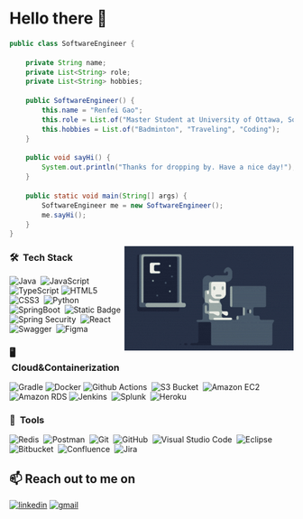 # Hello there 👋

```java
public class SoftwareEngineer {
    
    private String name;
    private List<String> role;
    private List<String> hobbies;

    public SoftwareEngineer() {
        this.name = "Renfei Gao";
        this.role = List.of("Master Student at University of Ottawa, Software Developer Intern at Entrust");
        this.hobbies = List.of("Badminton", "Traveling", "Coding");
    }

    public void sayHi() {
        System.out.println("Thanks for dropping by. Have a nice day!");
    }

    public static void main(String[] args) {
        SoftwareEngineer me = new SoftwareEngineer();
        me.sayHi();
    }
}
```

<img alt="Night Coding" src="https://raw.githubusercontent.com/AVS1508/AVS1508/master/assets/Night-Coding.gif" align="right"/>

### 🛠 &nbsp;Tech Stack

![Java](https://img.shields.io/badge/java-%23ED8B00.svg?style=for-the-badge&logo=java&logoColor=white)&nbsp;
![JavaScript](https://img.shields.io/badge/javascript-%23323330.svg?style=for-the-badge&logo=javascript&logoColor=%23F7DF1E)&nbsp;
![TypeScript](https://img.shields.io/badge/TYPESCRIPT-%233178C6?style=for-the-badge&logo=typescript&logoColor=white)
![HTML5](https://img.shields.io/badge/html5-%23E34F26.svg?style=for-the-badge&logo=html5&logoColor=white)<br>
![CSS3](https://img.shields.io/badge/css3-%231572B6.svg?style=for-the-badge&logo=css3&logoColor=white)&nbsp;
![Python](https://img.shields.io/badge/python-3670A0?style=for-the-badge&logo=python&logoColor=ffdd54)&nbsp;
![SpringBoot](https://img.shields.io/badge/SPRINGBOOT-%236DB33F?style=for-the-badge&logo=springboot&logoColor=white)&nbsp;
![Static Badge](https://img.shields.io/badge/HIBERNATE-%2359666C?style=for-the-badge&logo=hibernate&logoColor=white)&nbsp;
![Spring Security](https://img.shields.io/badge/SPRINGSECURITY-%236DB33F?style=for-the-badge&logo=springsecurity&logoColor=white)&nbsp;
![React](https://img.shields.io/badge/REACT-%2361DAFB?style=for-the-badge&logo=react&logoColor=white)&nbsp;
![Swagger](https://img.shields.io/badge/-Swagger-%23Clojure?style=for-the-badge&logo=swagger&logoColor=white)&nbsp;
![Figma](https://img.shields.io/badge/figma-%23F24E1E.svg?style=for-the-badge&logo=figma&logoColor=white)&nbsp;

### 🖥️ &nbsp;Cloud&Containerization

![Gradle](https://img.shields.io/badge/GRADLE-%2302303A?style=for-the-badge&logo=gradle&logoColor=white)
![Docker](https://img.shields.io/badge/DOCKER-%232496ED?style=for-the-badge&logo=docker&logoColor=white)
![Github Actions](https://img.shields.io/badge/GITHUB%20ACTIONS-%232088FF?style=for-the-badge&logo=githubactions&logoColor=white)&nbsp;
![S3 Bucket](https://img.shields.io/badge/AMAZON%20S3-%23569A31?style=for-the-badge&logo=amazons3&logoColor=white)&nbsp;
![Amazon EC2](https://img.shields.io/badge/AMAZON%20EC2-%23FF9900?style=for-the-badge&logo=amazonec2&logoColor=white)&nbsp;
![Amazon RDS](https://img.shields.io/badge/AMAZON%20RDS-%23527FFF?style=for-the-badge&logo=amazonrds&logoColor=white)
![Jenkins](https://img.shields.io/badge/JENKINS-%23D24939?style=for-the-badge&logo=jenkins&logoColor=white)&nbsp;
![Splunk](https://img.shields.io/badge/splunk-%23000000.svg?style=for-the-badge&logo=splunk&logoColor=white)&nbsp;
![Heroku](https://img.shields.io/badge/HEROKU-%23430098?style=for-the-badge&logo=heroku&logoColor=white)&nbsp;

### 🧰 &nbsp;Tools 

![Redis](https://img.shields.io/badge/redis-%23DD0031.svg?style=for-the-badge&logo=redis&logoColor=white)&nbsp;
![Postman](https://img.shields.io/badge/Postman-FF6C37?style=for-the-badge&logo=postman&logoColor=white)&nbsp;
![Git](https://img.shields.io/badge/git-%23F05033.svg?style=for-the-badge&logo=git&logoColor=white)&nbsp;
![GitHub](https://img.shields.io/badge/github-%23121011.svg?style=for-the-badge&logo=github&logoColor=white)&nbsp;
![Visual Studio Code](https://img.shields.io/badge/Visual%20Studio%20Code-0078d7.svg?style=for-the-badge&logo=visual-studio-code&logoColor=white)&nbsp;
![Eclipse](https://img.shields.io/badge/Eclipse-FE7A16.svg?style=for-the-badge&logo=Eclipse&logoColor=white)&nbsp;
![Bitbucket](https://img.shields.io/badge/bitbucket-%230047B3.svg?style=for-the-badge&logo=bitbucket&logoColor=white)&nbsp;
![Confluence](https://img.shields.io/badge/confluence-%23172BF4.svg?style=for-the-badge&logo=confluence&logoColor=white)&nbsp;
![Jira](https://img.shields.io/badge/jira-%230A0FFF.svg?style=for-the-badge&logo=jira&logoColor=white)&nbsp;

## 📫 Reach out to me on
[![linkedin](https://img.shields.io/badge/linkedin-0A66C2?style=for-the-badge&logo=linkedin&logoColor=white)](https://www.linkedin.com/in/renfeigao/)
[![gmail](https://img.shields.io/badge/GMAIL-%23EA4335?style=for-the-badge&logo=gmail&logoColor=white)](mailto:renfeigao00@gmail.com)
